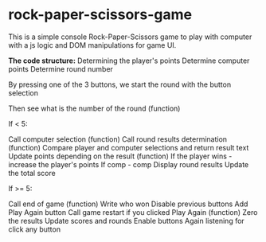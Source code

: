# rock-paper-scissors-game

This is a simple console Rock-Paper-Scissors game to play with computer with a js logic and DOM manipulations for game UI.

**The code structure:**
Determining the player's points
Determine computer points
Determine round number

By pressing one of the 3 buttons, we start the round with the button selection

Then see what is the number of the round (function)

If < 5:

Call computer selection (function)
Call round results determination (function)
	Compare player and computer selections and return result text 
Update points depending on the result (function)
	If the player wins - increase the player's points
	If comp - comp
Display round results
Update the total score

If >= 5:

Call end of game (function)
	Write who won
	Disable previous buttons
	Add Play Again button
	Call game restart if you clicked Play Again (function)
		Zero the results
		Update scores and rounds
		Enable buttons
         Again listening for click any button